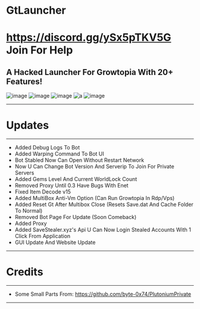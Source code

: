 # GtLauncher
# https://discord.gg/ySx5pTKV5G Join For Help
A Hacked Launcher For Growtopia With 20+ Features!
-----------------------------------------------------------------------------------------------------------------
![image](https://user-images.githubusercontent.com/128981901/227797219-b81545bc-1ab3-487a-89ca-74e013225c8b.png)
![image](https://user-images.githubusercontent.com/128981901/230797484-01b8de2c-3e53-42cc-9b4e-5a37bf44150d.png)
![image](https://user-images.githubusercontent.com/128981901/228024783-a37089b3-88f9-465e-bcfd-0181052dde60.png)
![a](https://user-images.githubusercontent.com/128981901/230797649-d66f618a-6aaf-4213-ba05-cd134a0211e7.png)
![image](https://user-images.githubusercontent.com/128981901/230797651-34e9ab8a-9641-4288-955c-2b6fec235739.png)

-----------------------------------------------------------------------------------------------------------------

# Updates
----------------------------------------------------------------------
- Added Debug Logs To Bot
- Added Warping Command To Bot UI
- Bot Stabled Now Can Open Without Restart Network
- Now U Can Change Bot Version And Serverip To Join For Private Servers
- Added Gems Level And Current WorldLock Count
- Removed Proxy Until 0.3 Have Bugs With Enet
- Fixed Item Decode v15
- Added MultiBox Anti-Vm Option (Can Run Growtopia In Rdp/Vps)
- Added Reset Gt After Multibox Close (Resets Save.dat And Cache Folder To Normal)
- Removed Bot Page For Update (Soon Comeback)
- Added Proxy 
- Added SaveStealer.xyz's Api U Can Now Login Stealed Accounts With 1 Click From Application
- GUI Update And Website Update
----------------------------------------------------------------------
# Credits
----------------------------------------------------------------------
- Some Small Parts From: https://github.com/byte-0x74/PlutoniumPrivate
----------------------------------------------------------------------

